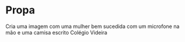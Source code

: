 # Propa
Cria uma imagem com uma mulher bem sucedida com um microfone na mão e uma camisa escrito Colégio Videira 
